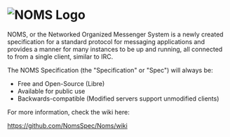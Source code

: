 # ![NOMS Logo](https://user-images.githubusercontent.com/62612165/170873670-b389870a-1d55-468c-a5f8-f73fd7df4416.png)

NOMS, or the Networked Organized Messenger System is a newly created specification for a standard protocol for messaging applications and provides a manner for many instances to be up and running, all connected to from a single client, similar to IRC.

The NOMS Specification (the "Specification" or "Spec") will always be:
 - Free and Open-Source (Libre)
 - Available for public use
 - Backwards-compatible (Modified servers support unmodified clients)

For more information, check the wiki here:

https://github.com/NomsSpec/Noms/wiki
